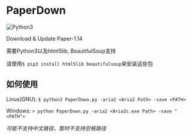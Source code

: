 # PaperDown
![Python3](https://img.shields.io/badge/Python-3-blue?color=3776AB&&logo=python)

Download & Update Paper-1.14

需要Python3以及html5lib, BeautifulSoup支持

请使用`$ pip3 install html5lib beautifulsoup`来安装这些包

## 如何使用
Linux(GNU): `$ python3 PaperDown.py -aria2 <Aria2 Path> -save <PATH>`

Windows: `> python PaperDown.py -aria2 <Aria2c.exe Path> -save "<PATH">`

*可能不支持中文路径，暂时不支持空格路径*
